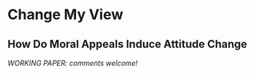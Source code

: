 # Change My View
## How Do Moral Appeals Induce Attitude Change

*WORKING PAPER: comments welcome!*
